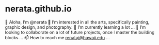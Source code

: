 # nerata.github.io
👋 Aloha, I’m @nerata
👀 I’m interested in all the arts, specifically painting, graphic design, and photography.
🌱 I’m currently learning a lot ...
💞️ I’m looking to collaborate on a lot of future projects, once I master the building blocks ...
📫 How to reach me renataj@hawaii.edu ...
